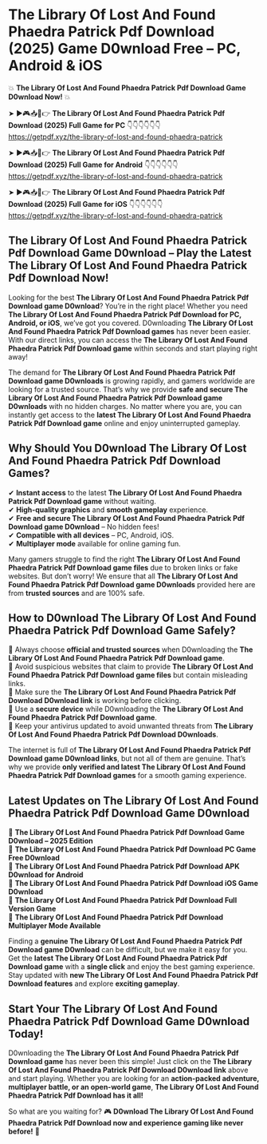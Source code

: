 # The Library Of Lost And Found Phaedra Patrick Pdf Download (2025) Game D0wnload Free – PC, Android & iOS

💥 **The Library Of Lost And Found Phaedra Patrick Pdf Download Game D0wnload Now!** 💥  

➤ ►🎮📥📱👉 **The Library Of Lost And Found Phaedra Patrick Pdf Download (2025) Full Game for PC** 👇👇👇👇👇👇  
https://getpdf.xyz/the-library-of-lost-and-found-phaedra-patrick  

➤ ►🎮📥📱👉 **The Library Of Lost And Found Phaedra Patrick Pdf Download (2025) Full Game for Android** 👇👇👇👇👇👇  
https://getpdf.xyz/the-library-of-lost-and-found-phaedra-patrick  

➤ ►🎮📥📱👉 **The Library Of Lost And Found Phaedra Patrick Pdf Download (2025) Full Game for iOS** 👇👇👇👇👇👇  
https://getpdf.xyz/the-library-of-lost-and-found-phaedra-patrick  

## The Library Of Lost And Found Phaedra Patrick Pdf Download Game D0wnload – Play the Latest The Library Of Lost And Found Phaedra Patrick Pdf Download Now!

Looking for the best **The Library Of Lost And Found Phaedra Patrick Pdf Download game D0wnload**? You’re in the right place! Whether you need **The Library Of Lost And Found Phaedra Patrick Pdf Download for PC, Android, or iOS**, we’ve got you covered. D0wnloading **The Library Of Lost And Found Phaedra Patrick Pdf Download games** has never been easier. With our direct links, you can access the **The Library Of Lost And Found Phaedra Patrick Pdf Download game** within seconds and start playing right away!  

The demand for **The Library Of Lost And Found Phaedra Patrick Pdf Download game D0wnloads** is growing rapidly, and gamers worldwide are looking for a trusted source. That’s why we provide **safe and secure The Library Of Lost And Found Phaedra Patrick Pdf Download game D0wnloads** with no hidden charges. No matter where you are, you can instantly get access to the **latest The Library Of Lost And Found Phaedra Patrick Pdf Download game** online and enjoy uninterrupted gameplay.  

## **Why Should You D0wnload The Library Of Lost And Found Phaedra Patrick Pdf Download Games?**  

✔ **Instant access** to the latest **The Library Of Lost And Found Phaedra Patrick Pdf Download game** without waiting.  
✔ **High-quality graphics** and **smooth gameplay** experience.  
✔ **Free and secure The Library Of Lost And Found Phaedra Patrick Pdf Download game D0wnload** – No hidden fees!  
✔ **Compatible with all devices** – PC, Android, iOS.  
✔ **Multiplayer mode** available for online gaming fun.  

Many gamers struggle to find the right **The Library Of Lost And Found Phaedra Patrick Pdf Download game files** due to broken links or fake websites. But don’t worry! We ensure that all **The Library Of Lost And Found Phaedra Patrick Pdf Download game D0wnloads** provided here are from **trusted sources** and are 100% safe.  

## **How to D0wnload The Library Of Lost And Found Phaedra Patrick Pdf Download Game Safely?**  

📌 Always choose **official and trusted sources** when D0wnloading the **The Library Of Lost And Found Phaedra Patrick Pdf Download game**.  
📌 Avoid suspicious websites that claim to provide **The Library Of Lost And Found Phaedra Patrick Pdf Download game files** but contain misleading links.  
📌 Make sure the **The Library Of Lost And Found Phaedra Patrick Pdf Download D0wnload link** is working before clicking.  
📌 Use a **secure device** while D0wnloading the **The Library Of Lost And Found Phaedra Patrick Pdf Download game**.  
📌 Keep your antivirus updated to avoid unwanted threats from **The Library Of Lost And Found Phaedra Patrick Pdf Download D0wnloads**.  

The internet is full of **The Library Of Lost And Found Phaedra Patrick Pdf Download game D0wnload links**, but not all of them are genuine. That’s why we provide **only verified and latest The Library Of Lost And Found Phaedra Patrick Pdf Download games** for a smooth gaming experience.  

## **Latest Updates on The Library Of Lost And Found Phaedra Patrick Pdf Download Game D0wnload**  

🔹 **The Library Of Lost And Found Phaedra Patrick Pdf Download Game D0wnload – 2025 Edition**  
🔹 **The Library Of Lost And Found Phaedra Patrick Pdf Download PC Game Free D0wnload**  
🔹 **The Library Of Lost And Found Phaedra Patrick Pdf Download APK D0wnload for Android**  
🔹 **The Library Of Lost And Found Phaedra Patrick Pdf Download iOS Game D0wnload**  
🔹 **The Library Of Lost And Found Phaedra Patrick Pdf Download Full Version Game**  
🔹 **The Library Of Lost And Found Phaedra Patrick Pdf Download Multiplayer Mode Available**  

Finding a **genuine The Library Of Lost And Found Phaedra Patrick Pdf Download game D0wnload** can be difficult, but we make it easy for you. Get the **latest The Library Of Lost And Found Phaedra Patrick Pdf Download game** with a **single click** and enjoy the best gaming experience. Stay updated with **new The Library Of Lost And Found Phaedra Patrick Pdf Download features** and explore **exciting gameplay**.  

## **Start Your The Library Of Lost And Found Phaedra Patrick Pdf Download Game D0wnload Today!**  

D0wnloading the **The Library Of Lost And Found Phaedra Patrick Pdf Download game** has never been this simple! Just click on the **The Library Of Lost And Found Phaedra Patrick Pdf Download D0wnload link** above and start playing. Whether you are looking for an **action-packed adventure, multiplayer battle, or an open-world game**, **The Library Of Lost And Found Phaedra Patrick Pdf Download has it all!**  

So what are you waiting for? 🎮 **D0wnload The Library Of Lost And Found Phaedra Patrick Pdf Download now and experience gaming like never before!** 🚀  